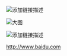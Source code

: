 ![添加链接描述](https://img-blog.csdnimg.cn/img_convert/94def9853682ee8b2e4700a68d1abad8.png '图片描述')


![大图](https://z3.ax1x.com/2021/07/23/Ws9Poj.jpg)

![添加链接描述](https://img-blog.csdnimg.cn/img_convert/94def9853682ee8b2e4700a68d1abad8.png '图片描述')

http://www.baidu.com